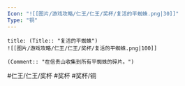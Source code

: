 ```yaml
---
Icon: "![[图片/游戏攻略/仁王/仁王/奖杯/复活的平蜘蛛.png|30]]"
Type: "铜"
---
```

```ad-common-bronze-trophy
title: (Title:: "复活的平蜘蛛")
![[图片/游戏攻略/仁王/仁王/奖杯/复活的平蜘蛛.png|100]]

(Comment:: "在信贵山收集到所有平蜘蛛的碎片。")
```

#仁王/仁王/奖杯 #奖杯 #奖杯/铜

